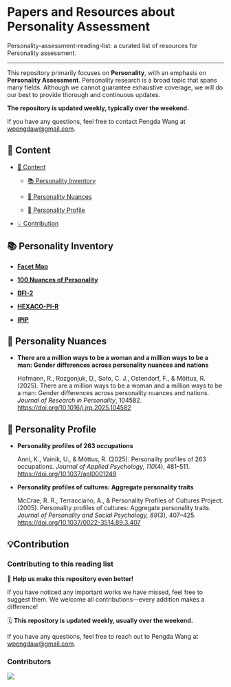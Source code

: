 # Papers and Resources about Personality Assessment

Personality-assessment-reading-list: a curated list of resources for Personality assessment.

---

This repository primarily focuses on **Personality**, with an emphasis on **Personality Assessment**. 
Personality research is a broad topic that spans many fields. 
Although we cannot guarantee exhaustive coverage, we will do our best to provide thorough and continuous updates. 

**The repository is updated weekly, typically over the weekend.** 

If you have any questions, feel free to contact Pengda Wang at wpengdaw@gmail.com.


## 📁 Content

- [📁 Content](#content)

    - [📚 Personality Inventory](#-personality-inventory)

    - [🔬 Personality Nuances](#-personality-nuances)

    - [👥 Personality Profile](#-personality-profile)
    
- [💡 Contribution](#-contribution)






## 📚 Personality Inventory

- [**Facet Map**](https://facetmap.org)

- [**100 Nuances of Personality**](https://osf.io/4xr5h)

- [**BFI-2**](https://www.colby.edu/academics/departments-and-programs/psychology/research-opportunities/personality-lab/the-bfi-2/)

- [**HEXACO-PI-R**](https://hexaco.org/)

- [**IPIP**](https://ipip.ori.org/)



## 🔬 Personality Nuances

- **There are a million ways to be a woman and a million ways to be a man: Gender differences across personality nuances and nations**

    Hofmann, R., Rozgonjuk, D., Soto, C. J., Ostendorf, F., & Mõttus, R. (2025). There are a million ways to be a woman and a million ways to be a man: Gender differences across personality nuances and nations. *Journal of Research in Personality*, 104582. https://doi.org/10.1016/j.jrp.2025.104582





## 👥 Personality Profile

- **Personality profiles of 263 occupations**

    Anni, K., Vainik, U., & Mõttus, R. (2025). Personality profiles of 263 occupations. *Journal of Applied Psychology, 110*(4), 481–511. https://doi.org/10.1037/apl0001249


- **Personality profiles of cultures: Aggregate personality traits**
    
    McCrae, R. R., Terracciano, A., & Personality Profiles of Cultures Project. (2005). Personality profiles of cultures: Aggregate personality traits. *Journal of Personality and Social Psychology, 89*(3), 407–425. https://doi.org/10.1037/0022-3514.89.3.407





## 💡Contribution

### Contributing to this reading list

🤲 **Help us make this repository even better!** 

If you have noticed any important works we have missed, feel free to suggest them. We welcome all contributions—every addition makes a difference!

🗓 **This repository is updated weekly, usually over the weekend.**

If you have any questions, feel free to reach out to Pengda Wang at wpengdaw@gmail.com.

### Contributors

<a href="https://github.com/wpengda/personality-assessment-reading-list/graphs/contributors">
  <img src="https://contrib.rocks/image?repo=wpengda/personality-assessment-reading-list" />
</a>
